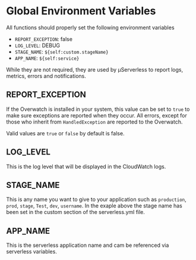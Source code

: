 # Global Environment Variables

All functions should properly set the following environment variables

  * `REPORT_EXCEPTION`: false
  * `LOG_LEVEL`: DEBUG
  * `STAGE_NAME`: `${self:custom.stageName}`
  * `APP_NAME`: `${self:service}`
 
 While they are not required, they are used by µServerless to report logs, metrics, errors and notifications.
 
 ## REPORT_EXCEPTION
 If the Overwatch is installed in your system, this value can be set to `true` to make sure exceptions are reported when 
 they occur. All errors, except for those who inherit from `HandledException` are reported to the Overwatch.
 
 Valid values are `true` or `false` by default is false.
 
 ## LOG_LEVEL
 This is the log level that will be displayed in the CloudWatch logs.
 
 ## STAGE_NAME
 This is any name you want to give to your application such as `production`, `prod`, `stage`, `Test`, `dev`, `username`.
 In the exaple above the stage name has been set in the custom section of the serverless.yml file. 
 
 ## APP_NAME
 This is the serverless application name and cam be referenced via serverless variables.
 